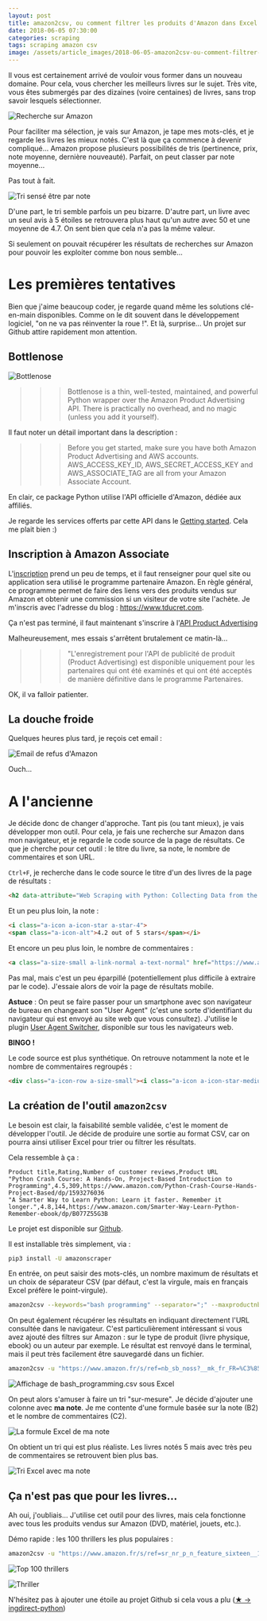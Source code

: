 ```yaml
---
layout: post
title: amazon2csv, ou comment filtrer les produits d'Amazon dans Excel
date: 2018-06-05 07:30:00
categories: scraping
tags: scraping amazon csv
image: /assets/article_images/2018-06-05-amazon2csv-ou-comment-filtrer-les-produits-d-amazon-dans-excel/bibliotheque.jpg
---
```


Il vous est certainement arrivé de vouloir vous former dans un nouveau domaine. Pour cela, vous chercher les meilleurs livres sur le sujet.
Très vite, vous êtes submergés par des dizaines (voire centaines) de livres, sans trop savoir lesquels sélectionner.

![Recherche sur Amazon](/assets/article_images/2018-06-05-amazon2csv-ou-comment-filtrer-les-produits-d-amazon-dans-excel/recherche_bash_programming.png)

Pour faciliter ma sélection, je vais sur Amazon, je tape mes mots-clés, et je regarde les livres les mieux notés.
C'est là que ça commence à devenir compliqué...
Amazon propose plusieurs possibilités de tris (pertinence, prix, note moyenne, dernière nouveauté).
Parfait, on peut classer par note moyenne...

Pas tout à fait.

![Tri sensé être par note](/assets/article_images/2018-06-05-amazon2csv-ou-comment-filtrer-les-produits-d-amazon-dans-excel/tri_bizarre.png)

D'une part, le tri semble parfois un peu bizarre.
D'autre part, un livre avec un seul avis à 5 étoiles se retrouvera plus haut qu'un autre avec 50 et une moyenne de 4.7.
On sent bien que cela n'a pas la même valeur.

Si seulement on pouvait récupérer les résultats de recherches sur Amazon pour pouvoir les exploiter comme bon nous semble...

# Les premières tentatives

Bien que j'aime beaucoup coder, je regarde quand même les solutions clé-en-main disponibles.
Comme on le dit souvent dans le développement logiciel, "on ne va pas réinventer la roue !".
Et là, surprise... Un projet sur Github attire rapidement mon attention.

## Bottlenose

![Bottlenose](/assets/article_images/2018-06-05-amazon2csv-ou-comment-filtrer-les-produits-d-amazon-dans-excel/bottlenose.png)

>>> Bottlenose is a thin, well-tested, maintained, and powerful Python wrapper over the Amazon Product Advertising API. There is practically no overhead, and no magic (unless you add it yourself).

Il faut noter un détail important dans la description :

>>> Before you get started, make sure you have both Amazon Product Advertising and AWS accounts. AWS_ACCESS_KEY_ID, AWS_SECRET_ACCESS_KEY and AWS_ASSOCIATE_TAG are all from your Amazon Associate Account.

En clair, ce package Python utilise l'API officielle d'Amazon, dédiée aux affiliés.

Je regarde les services offerts par cette API dans le [Getting started](https://docs.aws.amazon.com/AWSECommerceService/latest/DG/CHAP_GettingStarted.html). Cela me plait bien :)

## Inscription à Amazon Associate

L'[inscription](https://docs.aws.amazon.com/AWSECommerceService/latest/DG/becomingAssociate.html) prend un peu de temps, et il faut renseigner pour quel site ou application sera utilisé le programme partenaire Amazon. En règle général, ce programme permet de faire des liens vers des produits vendus sur Amazon et obtenir une commission si un visiteur de votre site l'achète.
Je m'inscris avec l'adresse du blog : https://www.tducret.com.

Ça n'est pas terminé, il faut maintenant s'inscrire à l'[API Product Advertising](https://docs.aws.amazon.com/AWSECommerceService/latest/DG/becomingDev.html)

Malheureusement, mes essais s'arrêtent brutalement ce matin-là...

>>> "L'enregistrement pour l'API de publicité de produit (Product Advertising) est disponible uniquement pour les partenaires qui ont été examinés et qui ont été acceptés de manière définitive dans le programme Partenaires.

OK, il va falloir patienter.

## La douche froide

Quelques heures plus tard, je reçois cet email :

![Email de refus d'Amazon](/assets/article_images/2018-06-05-amazon2csv-ou-comment-filtrer-les-produits-d-amazon-dans-excel/refus_amazon.png)

Ouch...

# A l'ancienne

Je décide donc de changer d'approche. Tant pis (ou tant mieux), je vais développer mon outil.
Pour cela, je fais une recherche sur Amazon dans mon navigateur, et je regarde le code source de la page de résultats.
Ce que je cherche pour cet outil : le titre du livre, sa note, le nombre de commentaires et son URL.

`Ctrl+F`, je recherche dans le code source le titre d'un des livres de la page de résultats :

```html
<h2 data-attribute="Web Scraping with Python: Collecting Data from the Modern Web" data-max-rows="0" class="a-size-medium s-inline  s-access-title  a-text-normal">Web Scraping with Python: Collecting Data from the Modern Web</h2>
```

Et un peu plus loin, la note :

```html
<i class="a-icon a-icon-star a-star-4">
<span class="a-icon-alt">4.2 out of 5 stars</span></i>
```

Et encore un peu plus loin, le nombre de commentaires :

```html
<a class="a-size-small a-link-normal a-text-normal" href="https://www.amazon.com/Web-Scraping-Python-Collecting-Modern/dp/1491910291/ref=sr_1_4?s=books&amp;ie=UTF8&amp;qid=1528108096&amp;sr=1-4&amp;keywords=python+scraping#customerReviews">51</a>
```

Pas mal, mais c'est un peu éparpillé (potentiellement plus difficile à extraire par le code).
J'essaie alors de voir la page de résultats mobile.

**Astuce** : On peut se faire passer pour un smartphone avec son navigateur de bureau en  changeant son "User Agent" (c'est une sorte d'identifiant du navigateur qui est envoyé au site web que vous consultez). J'utilise le plugin [User Agent Switcher](http://useragentswitcher.org/), disponible sur tous les navigateurs web.

**BINGO !**

Le code source est plus synthétique. On retrouve notamment la note et le nombre de commentaires regroupés :

```html
<div class="a-icon-row a-size-small"><i class="a-icon a-icon-star-medium a-star-medium-4-5"><span class="a-icon-alt">4.3 out of 5 stars</span></i><span> (142)</span></div>
```

##  La création de l'outil `amazon2csv`

Le besoin est clair, la faisabilité semble validée, c'est le moment de développer l'outil.
Je décide de produire une sortie au format CSV, car on pourra ainsi utiliser Excel pour trier ou filtrer les résultats.

Cela ressemble à ça :

```csv
Product title,Rating,Number of customer reviews,Product URL
"Python Crash Course: A Hands-On, Project-Based Introduction to Programming",4.5,309,https://www.amazon.com/Python-Crash-Course-Hands-Project-Based/dp/1593276036
"A Smarter Way to Learn Python: Learn it faster. Remember it longer.",4.8,144,https://www.amazon.com/Smarter-Way-Learn-Python-Remember-ebook/dp/B077Z55G3B
```

Le projet est disponible sur [Github](https://github.com/tducret/amazon-scraper-python).

Il est installable très simplement, via :

```bash
pip3 install -U amazonscraper
```

En entrée, on peut saisir des mots-clés, un nombre maximum de résultats et un choix de séparateur CSV (par défaut, c'est la virgule, mais en français Excel préfère le point-virgule).

```bash
amazon2csv --keywords="bash programming" --separator=";" --maxproductnb=2
```

On peut également récupérer les résultats en indiquant directement l'URL consultée dans le navigateur.
C'est particulièrement intéressant si vous avez ajouté des filtres sur Amazon : sur le type de produit (livre physique, ebook) ou un auteur par exemple.
Le résultat est renvoyé dans le terminal, mais il peut très facilement être sauvegardé dans un fichier.

```bash
amazon2csv -u "https://www.amazon.fr/s/ref=nb_sb_noss?__mk_fr_FR=%C3%85M%C3%85%C5%BD%C3%95%C3%91&url=search-alias%3Daps&field-keywords=bash+programming" --separator=";" > bash_programming.csv
```

![Affichage de bash_programming.csv sous Excel](/assets/article_images/2018-06-05-amazon2csv-ou-comment-filtrer-les-produits-d-amazon-dans-excel/tri_excel_nb_commentaires_bash_programming.png)

On peut alors s'amuser à faire un tri "sur-mesure". Je décide d'ajouter une colonne avec **ma note**.
Je me contente d'une formule basée sur la note (B2) et le nombre de commentaires (C2).

![La formule Excel de ma note](/assets/article_images/2018-06-05-amazon2csv-ou-comment-filtrer-les-produits-d-amazon-dans-excel/formule_excel_ma_note.png)

On obtient un tri qui est plus réaliste. Les livres notés 5 mais avec très peu de commentaires se retrouvent bien plus bas.

![Tri Excel avec ma note](/assets/article_images/2018-06-05-amazon2csv-ou-comment-filtrer-les-produits-d-amazon-dans-excel/tri_excel_ma_note_bash_programming.png)


## Ça n'est pas que pour les livres...

Ah oui, j'oubliais... J'utilise cet outil pour des livres, mais cela fonctionne avec tous les produits vendus sur Amazon (DVD, matériel, jouets, etc.).

Démo rapide : les 100 thrillers les plus populaires :

```bash
amazon2csv -u "https://www.amazon.fr/s/ref=sr_nr_p_n_feature_sixteen__11?fst=as%3Aoff&rh=n%3A405322%2Cp_n_binding_browse-bin%3A383376011%2Cp_n_feature_sixteen_browse-bin%3A5704749031&bbn=405322&ie=UTF8&qid=1528089053&rnid=5704717031" -m 100 --separator=";" > thriller.csv
```

![Top 100 thrillers](/assets/article_images/2018-06-05-amazon2csv-ou-comment-filtrer-les-produits-d-amazon-dans-excel/top_100_thrillers.png)

![Thriller](https://media.giphy.com/media/ofEEPYCz2ZOog/giphy.gif)

N'hésitez pas à ajouter une étoile au projet Github si cela vous a plu ([★ → ingdirect-python](https://github.com/tducret/ingdirect-python))